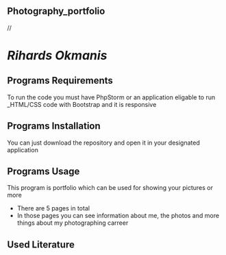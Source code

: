## Photography_portfolio
//
# _Rihards Okmanis_

## Programs Requirements

To run the code you must have PhpStorm or an application eligable to run _HTML/CSS code with Bootstrap and it is responsive

## Programs Installation

You can just download the repository and open it in your designated application

## Programs Usage 

This program is portfolio which can be used for showing your pictures or more 
* There are 5 pages in total
* In those pages you can see information about me, the photos and more things about my photographing carreer

## Used Literature

